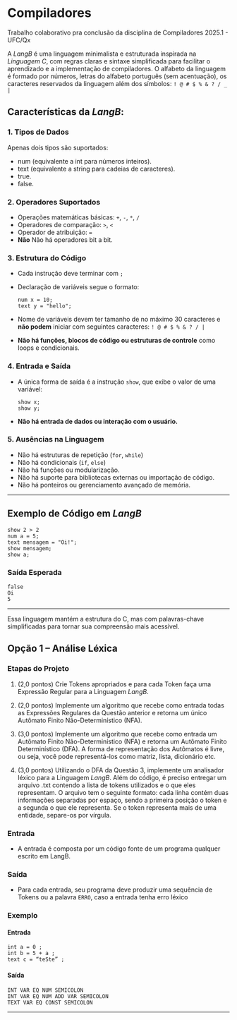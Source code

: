 # Compiladores
Trabalho colaborativo pra conclusão da disciplina de Compiladores 2025.1 - UFC/Qx

A *LangB* é uma linguagem minimalista e estruturada inspirada na *Linguagem C*, com regras claras e sintaxe simplificada para facilitar o aprendizado e a implementação de compiladores. 
O alfabeto da linguagem é formado por números, letras do alfabeto português (sem acentuação), os caracteres reservados da linguagem além dos símbolos: `! @ # $ % & ? / _ |`

## Características da *LangB*:

### 1. Tipos de Dados

Apenas dois tipos são suportados:
 * num (equivalente a int para números inteiros).
 * text (equivalente a string para cadeias de caracteres).
 * true.
 * false.

### 2. Operadores Suportados

* Operações matemáticas básicas: `+`, `-`, `*`, `/`
* Operadores de comparação: `>`, `<`
* Operador de atribuição: `=`
* **Não** Não há operadores bit a bit.

### 3. Estrutura do Código

* Cada instrução deve terminar com `;`
* Declaração de variáveis segue o formato:

  ```langb
  num x = 10;
  text y = "hello";
  ```
* Nome de variáveis devem ter tamanho de no máximo 30 caracteres e **não podem** iniciar com seguintes caracteres:  `! @ # $ % & ? / |`

* **Não há funções, blocos de código ou estruturas de controle** como loops e condicionais.

### 4. Entrada e Saída

* A única forma de saída é a instrução `show`, que exibe o valor de uma variável:

  ```langb
  show x;
  show y;
  ```
* **Não há entrada de dados ou interação com o usuário.**

### 5. Ausências na Linguagem

* Não há estruturas de repetição (`for`, `while`)
* Não há condicionais (`if`, `else`)
* Não há funções ou modularização.
* Não há suporte para bibliotecas externas ou importação de código.
* Não há ponteiros ou gerenciamento avançado de memória.

---

## Exemplo de Código em *LangB*

```langb
show 2 > 2
num a = 5;
text mensagem = "Oi!";
show mensagem;
show a;
```

### Saída Esperada

```
false
Oi
5
```
---
Essa linguagem mantém a estrutura do C, mas com palavras-chave simplificadas para tornar sua compreensão mais acessível.

##  Opção 1 – Análise Léxica

### Etapas do Projeto

1. (2,0 pontos) Crie Tokens apropriados e para cada Token faça uma Expressão Regular 
para a Linguagem *LangB*.

2. (2,0 pontos) Implemente um algoritmo que recebe como entrada todas as Expressões 
Regulares da Questão anterior e retorna um único Autômato Finito Não-Determinístico 
(NFA).

3. (3,0 pontos) Implemente um algoritmo que recebe como entrada um Autômato Finito 
Não-Determinístico (NFA) e retorna um Autômato Finito Determinístico (DFA). A 
forma de representação dos Autômatos é livre, ou seja, você pode representá-los como 
matriz, lista, dicionário etc.

4. (3,0 pontos) Utilizando o DFA da Questão 3, implemente um analisador léxico  para a 
Linguagem *LangB*. Além do código, é preciso entregar um arquivo .txt contendo a lista 
de tokens utilizados e o que eles representam. O arquivo tem o seguinte formato: cada 
linha contém duas informações separadas por espaço, sendo a primeira posição o token 
e a segunda o que ele representa. Se o token representa mais de uma entidade, separe-os 
por vírgula.

### Entrada

* A entrada é composta por um código fonte de um programa qualquer escrito em LangB.

### Saída

* Para cada entrada, seu programa deve produzir uma sequência de Tokens ou a palavra 
`ERRO`, caso a entrada tenha erro léxico

### Exemplo

#### Entrada

```langb
int a = 0 ;
int b = 5 + a ;
text c = “teSte” ;
```

#### Saída

```
INT VAR EQ NUM SEMICOLON
INT VAR EQ NUM ADD VAR SEMICOLON
TEXT VAR EQ CONST SEMICOLON
```

---

